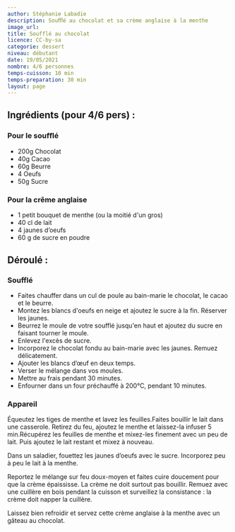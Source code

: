```yaml
---
author: Stéphanie Labadie
description: Souﬄé au chocolat et sa crème anglaise à la menthe
image_url: 
title: Soufflé au chocolat
licence: CC-by-sa
categorie: dessert
niveau: débutant
date: 19/05/2021
nombre: 4/6 personnes
temps-cuisson: 10 min
temps-preparation: 30 min
layout: page
---
```


## Ingrédients (pour 4/6 pers) :

### Pour le souﬄé

* 200g Chocolat
* 40g Cacao
* 60g Beurre
* 4 Oeufs
* 50g Sucre

### Pour la crême anglaise

* 1 petit bouquet de menthe (ou la moitié d'un gros)
* 40 cl de lait
* 4 jaunes d’oeufs
* 60 g de sucre en poudre

## Déroulé :

### Soufflé

* Faites chauffer dans un cul de poule au bain-marie le chocolat, le cacao et le beurre.
* Montez les blancs d'oeufs en neige et ajoutez le sucre à la fin. Réserver les jaunes.
* Beurrez le moule de votre soufflé jusqu'en haut et ajoutez du sucre en faisant tourner le moule.
* Enlevez l'excès de sucre.
* Incorporez le chocolat fondu au bain-marie avec les jaunes. Remuez délicatement.
* Ajouter les blancs d’œuf en deux temps.
* Verser le mélange dans vos moules.
* Mettre au frais pendant 30 minutes.
* Enfourner dans un four préchauffé à 200°C, pendant 10 minutes.

### Appareil

Équeutez les tiges de menthe et lavez les feuilles.Faites bouillir le lait dans une casserole. Retirez du
feu, ajoutez le menthe et laissez-la infuser 5 min.Récupérez les feuilles de menthe et mixez-les finement avec un peu de lait. Puis ajoutez le lait restant et mixez à nouveau.

Dans un saladier, fouettez les jaunes d’oeufs avec le sucre. Incorporez peu à peu le lait à la menthe.

Reportez le mélange sur feu doux-moyen et faites cuire doucement pour que la crème épaississe. La
crème ne doit surtout pas bouillir. Remuez avec une cuillère en bois pendant la cuisson et surveillez
la consistance : la crème doit napper la cuillère.

Laissez bien refroidir et servez cette crème anglaise à la menthe avec un gâteau au chocolat.